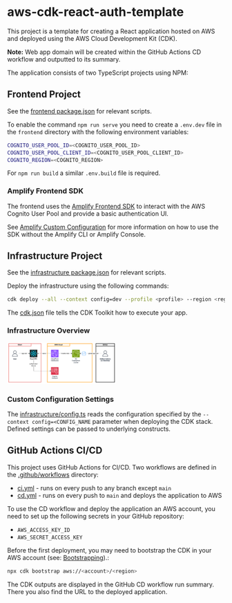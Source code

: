 # aws-cdk-react-auth-template

This project is a template for creating a React application hosted on AWS and deployed using the AWS Cloud Development Kit (CDK).

**Note:** Web app domain will be created within the GitHub Actions CD workflow and outputted to its summary.

The application consists of two TypeScript projects using NPM:

## Frontend Project
See the [frontend package.json](frontend/package.json) for relevant scripts.

To enable the command `npm run serve` you need to create a `.env.dev` file in the `frontend` directory with the following environment variables:
```bash
COGNITO_USER_POOL_ID=<COGNITO_USER_POOL_ID>
COGNITO_USER_POOL_CLIENT_ID=<COGNITO_USER_POOL_CLIENT_ID>
COGNITO_REGION=<COGNITO_REGION>
```
For `npm run build` a similar `.env.build` file is required.

### Amplify Frontend SDK
The frontend uses the [Amplify Frontend SDK](https://docs.amplify.aws/react/) to interact with the AWS Cognito User Pool and provide a basic authentication UI.

See [Amplify Custom Configuration](https://docs.amplify.aws/react/reference/amplify_outputs/#custom-configuration) for more information on how to use the SDK without the Amplify CLI or Amplify Console.

## Infrastructure Project
See the [infrastructure package.json](infrastructure/package.json) for relevant scripts.

Deploy the infrastructure using the following commands:
```bash
cdk deploy --all --context config=dev --profile <profile> --region <region>
```

The [cdk.json](infrastructure/cdk.json) file tells the CDK Toolkit how to execute your app.

### Infrastructure Overview
<img alt="Infrastructure" src="docs/infrastructure.drawio.png" style="width: 50%; background-color: white;">

### Custom Configuration Settings
The [infrastructure/config.ts](infrastructure/src/config.ts) reads the configuration specified by the `--context config=<CONFIG_NAME` parameter when deploying the CDK stack.
Defined settings can be passed to underlying constructs.


## GitHub Actions CI/CD
This project uses GitHub Actions for CI/CD. Two workflows are defined in the [.github/workflows](.github/workflows) directory:
- [ci.yml](.github/workflows/ci.yml) - runs on every push to any branch except `main`
- [cd.yml](.github/workflows/cd.yml) - runs on every push to `main` and deploys the application to AWS

To use the CD workflow and deploy the application an AWS account, you need to set up the following secrets in your GitHub repository:
- `AWS_ACCESS_KEY_ID`
- `AWS_SECRET_ACCESS_KEY`

Before the first deployment, you may need to bootstrap the CDK in your AWS account (see: [Bootstrapping](https://docs.aws.amazon.com/cdk/v2/guide/bootstrapping.html)).:
```bash
npx cdk bootstrap aws://<account>/<region>
```

The CDK outputs are displayed in the GitHub CD workflow run summary.
There you also find the URL to the deployed application.
